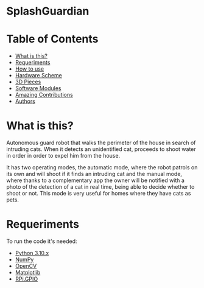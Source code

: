 # SplashGuardian


# Table of Contents
* [What is this?](#what-is-this)
* [Requeriments](#requeriments)
* [How to use](#how-to-us)
* [Hardware Scheme](#hardware-scheme)
* [3D Pieces](#3d-pieces)
* [Software Modules](#software-modules)
* [Amazing Contributions](#amazing-contributions)
* [Authors](#authors)

# What is this?
Autonomous guard robot that walks the perimeter of the house in search of intruding cats. When it detects an unidentified cat,  proceeds to shoot water in order in order to expel him from the house.

It has two operating modes, the automatic mode, where the robot patrols on its own and will shoot if it finds an intruding cat and the manual mode, where thanks to a complementary app the owner will be notified with a photo of the detection of a cat in real time, being able to decide whether to shoot or not. This mode is very useful for homes where they have cats as pets.

# Requeriments

To run the code it's needed:

- [Python 3.10.x](https://www.python.org/)
- [NumPy](https://numpy.org/)
- [OpenCV](https://opencv.org/)
- [Matplotlib](https://matplotlib.org/)
- [RPi.GPIO](https://pypi.org/project/RPi.GPIO/)
